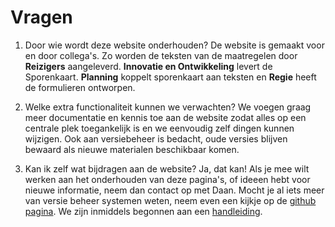 Vragen
======

1. Door wie wordt deze website onderhouden?
De website is gemaakt voor en door collega's. Zo worden de teksten van de maatregelen door **Reizigers** aangeleverd.
**Innovatie en Ontwikkeling** levert de Sporenkaart. **Planning** koppelt sporenkaart aan teksten en **Regie** heeft de formulieren ontworpen.

2. Welke extra functionaliteit kunnen we verwachten?
We voegen graag meer documentatie en kennis toe aan de website zodat alles op een centrale plek toegankelijk is en we eenvoudig zelf dingen kunnen wijzigen.
Ook aan versiebeheer is bedacht, oude versies blijven bewaard als nieuwe materialen beschikbaar komen.

3. Kan ik zelf wat bijdragen aan de website?
Ja, dat kan! Als je mee wilt werken aan het onderhouden van deze pagina's, of ideeen hebt voor nieuwe informatie, neem dan contact op met Daan.
Mocht je al iets meer van versie beheer systemen weten, neem even een kijkje op de [github pagina](https://github.com/HTMPersonenvervoerNV/wiki).
We zijn inmiddels begonnen aan een [handleiding](wiki-handleiding.md).
